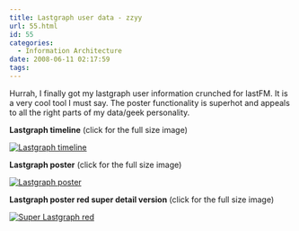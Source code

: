 ```yaml
---
title: Lastgraph user data - zzyy
url: 55.html
id: 55
categories:
  - Information Architecture
date: 2008-06-11 02:17:59
tags:
---
```


Hurrah, I finally got my lastgraph user information crunched for lastFM. It is a very cool tool I must say. The poster functionality is superhot and appeals to all the right parts of my data/geek personality.

**Lastgraph timeline** (click for the full size image)

[![Lastgraph timeline](http://www.infofoundry.net/wp-content/uploads/2008/06/fireshot-capture-265-lastgraph_-zzyys-timeline-lastgraph3_aeracode_org_user_zzyy_timeline-300x93.png "Timeline")](http://www.infofoundry.net/wp-content/uploads/2008/06/fireshot-capture-265-lastgraph_-zzyys-timeline-lastgraph3_aeracode_org_user_zzyy_timeline.png)

**Lastgraph poster** (click for the full size image)

[![Lastgraph poster](http://www.infofoundry.net/wp-content/uploads/2008/06/graph_11555-300x67.jpg "Lastgraph poster")](http://www.infofoundry.net/wp-content/uploads/2008/06/graph_11555.jpg)

**Lastgraph poster red super detail version** (click for the full size image)

[![Super Lastgraph red](http://www.infofoundry.net/wp-content/uploads/2008/06/graph_11571-300x67.jpg "Super Lastgraph red")](http://www.infofoundry.net/wp-content/uploads/2008/06/graph_11571.jpg)